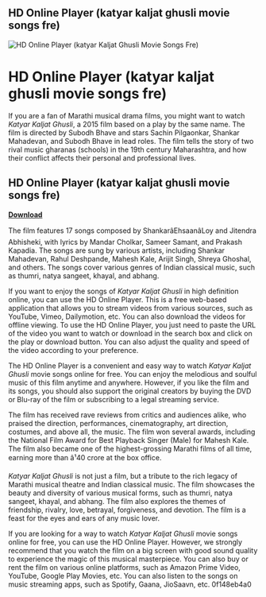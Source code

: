 ## HD Online Player (katyar kaljat ghusli movie songs fre)

 
![HD Online Player (katyar Kaljat Ghusli Movie Songs Fre)](https://s2.dmcdn.net/v/JW_tT1WtkbfrZkPkp/x720)

 
# HD Online Player (katyar kaljat ghusli movie songs fre)
 
If you are a fan of Marathi musical drama films, you might want to watch *Katyar Kaljat Ghusli*, a 2015 film based on a play by the same name. The film is directed by Subodh Bhave and stars Sachin Pilgaonkar, Shankar Mahadevan, and Subodh Bhave in lead roles. The film tells the story of two rival music gharanas (schools) in the 19th century Maharashtra, and how their conflict affects their personal and professional lives.
 
## HD Online Player (katyar kaljat ghusli movie songs fre)


[**Download**](https://www.google.com/url?q=https%3A%2F%2Fbltlly.com%2F2tKCJB&sa=D&sntz=1&usg=AOvVaw2jAPx8QbHTE8qvSrF1A-ui)

 
The film features 17 songs composed by ShankarâEhsaanâLoy and Jitendra Abhisheki, with lyrics by Mandar Cholkar, Sameer Samant, and Prakash Kapadia. The songs are sung by various artists, including Shankar Mahadevan, Rahul Deshpande, Mahesh Kale, Arijit Singh, Shreya Ghoshal, and others. The songs cover various genres of Indian classical music, such as thumri, natya sangeet, khayal, and abhang.
 
If you want to enjoy the songs of *Katyar Kaljat Ghusli* in high definition online, you can use the HD Online Player. This is a free web-based application that allows you to stream videos from various sources, such as YouTube, Vimeo, Dailymotion, etc. You can also download the videos for offline viewing. To use the HD Online Player, you just need to paste the URL of the video you want to watch or download in the search box and click on the play or download button. You can also adjust the quality and speed of the video according to your preference.
 
The HD Online Player is a convenient and easy way to watch *Katyar Kaljat Ghusli* movie songs online for free. You can enjoy the melodious and soulful music of this film anytime and anywhere. However, if you like the film and its songs, you should also support the original creators by buying the DVD or Blu-ray of the film or subscribing to a legal streaming service.
  
The film has received rave reviews from critics and audiences alike, who praised the direction, performances, cinematography, art direction, costumes, and above all, the music. The film won several awards, including the National Film Award for Best Playback Singer (Male) for Mahesh Kale. The film also became one of the highest-grossing Marathi films of all time, earning more than â¹40 crore at the box office.
 
*Katyar Kaljat Ghusli* is not just a film, but a tribute to the rich legacy of Marathi musical theatre and Indian classical music. The film showcases the beauty and diversity of various musical forms, such as thumri, natya sangeet, khayal, and abhang. The film also explores the themes of friendship, rivalry, love, betrayal, forgiveness, and devotion. The film is a feast for the eyes and ears of any music lover.
 
If you are looking for a way to watch *Katyar Kaljat Ghusli* movie songs online for free, you can use the HD Online Player. However, we strongly recommend that you watch the film on a big screen with good sound quality to experience the magic of this musical masterpiece. You can also buy or rent the film on various online platforms, such as Amazon Prime Video, YouTube, Google Play Movies, etc. You can also listen to the songs on music streaming apps, such as Spotify, Gaana, JioSaavn, etc.
 0f148eb4a0
